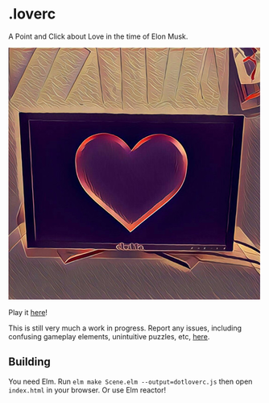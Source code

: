 .loverc
=======
A Point and Click about Love in the time of Elon Musk.

![.loverc](img/menu/loverc.jpg)

Play it [here](https://jjst.github.io/dotloverc/)!

This is still very much a work in progress. Report any issues, including confusing gameplay elements, unintuitive
puzzles, etc, [here](https://github.com/jjst/dotloverc/issues).

Building
--------

You need Elm.
Run `elm make Scene.elm --output=dotloverc.js` then open `index.html` in your browser.
Or use Elm reactor!
